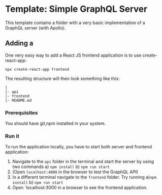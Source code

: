 # Template: Simple GraphQL Server

This template contains a folder with a very basic implementation of a GraphQL server (with Apollo).

## Adding a <frontend>

<This is HTML>

One very easy way to add a React JS frontend application is to use create-react-app:
```
npx create-react-app frontend
```

The resulting structure will then look something like this:
```
|
|- api
|- frontend
|- README.md
```
### Prerequisites

You should have git,npm installed in your system.


### Run it

To run the application locally, you have to start both server and frontend application:
1. Navigate to the `api` folder in the terminal and start the server by using  two commands
a) `npm install`
b) `npm run start`
2. (Open `localhost:4000` in the browser to test the GraphQL API)
2. In a different terminal navigate to the `frontend` folder. Try running 
a)`npm install`
b) `npm run start`
3. Open `localhost:3000 in a browser to see the frontend application.



